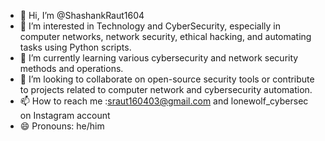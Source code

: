 - 👋 Hi, I’m @ShashankRaut1604
- 👀 I’m interested in Technology and CyberSecurity, especially in computer networks, network security, ethical hacking, and automating tasks using Python scripts.
- 🌱 I’m currently learning various cybersecurity and network security methods and operations.
- 💞️ I’m looking to collaborate on open-source security tools or contribute to projects related to computer network and cybersecurity automation.
- 📫 How to reach me :sraut160403@gmail.com and lonewolf_cybersec on Instagram account
- 😄 Pronouns: he/him


<!---
ShashankRaut1604/ShashankRaut1604 is a ✨ special ✨ repository because its `README.md` (this file) appears on your GitHub profile.
You can click the Preview link to take a look at your changes.
--->
